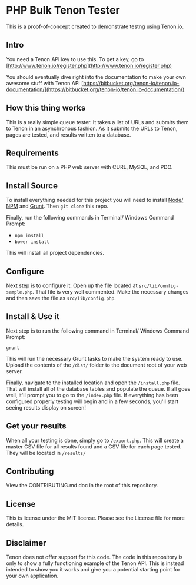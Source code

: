 # PHP Bulk Tenon Tester

This is a proof-of-concept created to demonstrate testng using Tenon.io.

## Intro

You need a Tenon API key to use this.  To get a key, go to [http://www.tenon.io/register.php](http://www.tenon.io/register.php) 

You should eventually dive right into the documentation to make your own awesome stuff with Tenon API [https://bitbucket.org/tenon-io/tenon.io-documentation/](https://bitbucket.org/tenon-io/tenon.io-documentation/)

## How this thing works

This is a really simple queue tester. It takes a list of URLs and submits them to Tenon in an asynchronous fashion. As it submits the URLs to Tenon, pages are tested, and results written to a database.

## Requirements

This must be run on a PHP web server with CURL, MySQL, and PDO.

## Install Source

To install everything needed for this project you will need to install [Node/ NPM](http://nodejs.org/) and [Grunt](http://gruntjs.com/). Then `git clone` this repo.  

Finally, run the following commands in Terminal/ Windows Command Prompt:

* `npm install`
* `bower install`

This will install all project dependencies.

## Configure
Next step is to configure it. Open up the file located at `src/lib/config-sample.php`.  That file is very well commented. Make the necessary changes and then save the file as `src/lib/config.php`.

## Install & Use it
Next step is to run the following command in Terminal/ Windows Command Prompt:

`grunt`

This will run the necessary Grunt tasks to make the system ready to use. Upload the contents of the `/dist/` folder to the document root of your web server.

Finally, navigate to the installed location and open the `/install.php` file. That will install all of the database tables and populate the queue.  If all goes well, it'll prompt you to go to the `/index.php` file. If everything has been configured properly testing will begin and in a few seconds, you'll start seeing results display on screen!

## Get your results
When all your testing is done, simply go to `/export.php`. This will create a master CSV file for all results found and a CSV file for each page tested. They will be located in `/results/`

## Contributing

View the CONTRIBUTING.md doc in the root of this repository.

## License
This is license under the MIT license. Please see the License file for more details.

## Disclaimer

Tenon does not offer support for this code. The code in this repository is only to show a fully functioning example of the Tenon API. This is instead intended to show you it works and give you a potential starting point for your own application.